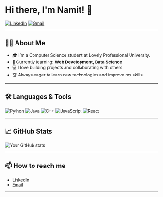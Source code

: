# Hi there, I'm Namit! 👋

[![LinkedIn](https://img.shields.io/badge/-LinkedIn-0077B5?style=flat-square&logo=linkedin&logoColor=white&link=https://www.linkedin.com/in/namit-pareek-ab2705291/)](https://www.linkedin.com/in/namit-pareek-ab2705291/)
[![Gmail](https://img.shields.io/badge/-Email-D14836?style=flat-square&logo=gmail&logoColor=white&link=mailto:pareeknamit8@gmail.com)](mailto:pareeknamit8@gmail.com)

---

## 👨‍💻 About Me

- 🎓 I’m a Computer Science student at Lovely Professional University.
- 🌱 Currently learning: **Web Development, Data Science**
- 💻 I love building projects and collaborating with others
- 🏆 Always eager to learn new technologies and improve my skills

---

## 🛠️ Languages & Tools

![Python](https://img.shields.io/badge/-Python-3776AB?style=flat-square&logo=python&logoColor=white)
![Java](https://img.shields.io/badge/-Java-007396?style=flat-square&logo=java&logoColor=white)
![C++](https://img.shields.io/badge/-C++-00599C?style=flat-square&logo=cplusplus&logoColor=white)
![JavaScript](https://img.shields.io/badge/-JavaScript-F7DF1E?style=flat-square&logo=javascript&logoColor=black)
![React](https://img.shields.io/badge/-React-61DAFB?style=flat-square&logo=react&logoColor=black)

---

## 📈 GitHub Stats

![Your GitHub stats](https://github-readme-stats.vercel.app/api?username=yourusername&show_icons=true&theme=radical)

---

## 📫 How to reach me

- [LinkedIn](https://www.linkedin.com/in/namit-pareek-ab2705291/)
- [Email](pareeknamit8@gmail.com)

---
